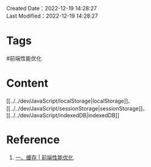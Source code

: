 Created Date：2022-12-19 14:28:27  
Last Modified：2022-12-19 14:28:27

# Tags

#前端性能优化

# Content

[[../../dev/JavaScript/localStorage|localStorage]]、[[../../dev/JavaScript/sessionStorage|sessionStorage]]、[[../../dev/JavaScript/indexedDB|indexedDB]]

# Reference

1) [一、缓存 | 前端性能优化](https://alienzhou.github.io/fe-performance-journey/1-cache/#_1-%E6%9C%AC%E5%9C%B0%E6%95%B0%E6%8D%AE%E5%AD%98%E5%82%A8)
